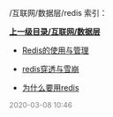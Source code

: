 /互联网/数据层/redis 索引：


**[上一级目录/互联网/数据层](/互联网/数据层/index.md)**

- [Redis的使用与管理](/互联网/数据层/redis/Redis的使用与管理.md)

- [redis穿透与雪崩](/互联网/数据层/redis/redis穿透与雪崩.md)

- [为什么要用redis](/互联网/数据层/redis/为什么要用redis.md)


<font size=2 color='grey'> 2020-03-08 10:46 </font>